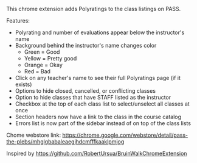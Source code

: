 This chrome extension adds Polyratings to the class listings on PASS.

Features:
* Polyrating and number of evaluations appear below the instructor's name
* Background behind the instructor's name changes color
  * Green = Good
  * Yellow = Pretty good
  * Orange = Okay
  * Red = Bad
* Click on any teacher's name to see their full Polyratings page (if it exists)
* Options to hide closed, cancelled, or conflicting classes
* Option to hide classes that have STAFF listed as the instructor
* Checkbox at the top of each class list to select/unselect all classes at once
* Section headers now have a link to the class in the course catalog
* Errors list is now part of the sidebar instead of on top of the class lists

Chome webstore link: https://chrome.google.com/webstore/detail/pass-the-plebs/mhglgbabaleaegjhdcmfffkaaklpmjog

Inspired by https://github.com/RobertUrsua/BruinWalkChromeExtension
